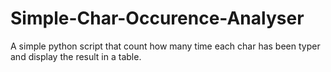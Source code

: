 # Simple-Char-Occurence-Analyser
A simple python script that count how many time each char has been typer and display the result in a table.
